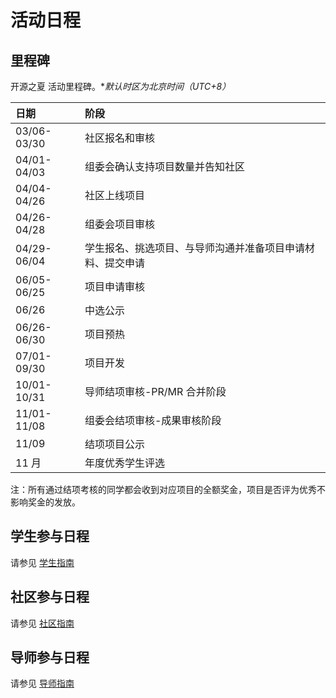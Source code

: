 # 活动日程

## 里程碑

开源之夏 活动里程碑。**默认时区为北京时间（UTC+8）*

| 日期        | 阶段                     |
| :---------- | :----------------------- |
| 03/06-03/30 | 社区报名和审核             |
| 04/01-04/03 | 组委会确认支持项目数量并告知社区   |
| 04/04-04/26 | 社区上线项目               |
| 04/26-04/28 | 组委会项目审核             |
| 04/29-06/04 | 学生报名、挑选项目、与导师沟通并准备项目申请材料、提交申请   |
| 06/05-06/25 | 项目申请审核           |
| 06/26       | 中选公示                 |
| 06/26-06/30 | 项目预热               |
| 07/01-09/30 | 项目开发                 |
| 10/01-10/31 | 导师结项审核-PR/MR 合并阶段   |
| 11/01-11/08 | 组委会结项审核-成果审核阶段   |
| 11/09       | 结项项目公示             |
| 11 月       | 年度优秀学生评选            |

注：所有通过结项考核的同学都会收到对应项目的全额奖金，项目是否评为优秀不影响奖金的发放。

## 学生参与日程

请参见 [学生指南](https://summer-ospp.ac.cn/help/student/)

## 社区参与日程

请参见 [社区指南](https://summer-ospp.ac.cn/help/community/)

## 导师参与日程

请参见 [导师指南](https://summer-ospp.ac.cn/help/mentor/)
